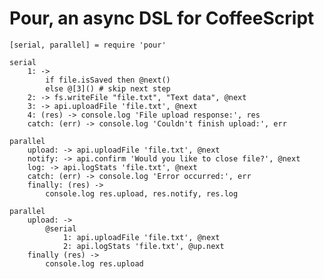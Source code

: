 # Pour, an async DSL for CoffeeScript

    [serial, parallel] = require 'pour'

    serial
        1: ->
            if file.isSaved then @next()
            else @[3]() # skip next step
        2: -> fs.writeFile "file.txt", "Text data", @next
        3: -> api.uploadFile 'file.txt', @next
        4: (res) -> console.log 'File upload response:', res
        catch: (err) -> console.log 'Couldn't finish upload:', err

    parallel
        upload: -> api.uploadFile 'file.txt', @next
        notify: -> api.confirm 'Would you like to close file?', @next
        log: -> api.logStats 'file.txt', @next
        catch: (err) -> console.log 'Error occurred:', err
        finally: (res) ->
            console.log res.upload, res.notify, res.log

    parallel
        upload: ->
            @serial
                1: api.uploadFile 'file.txt', @next
                2: api.logStats 'file.txt', @up.next
        finally (res) ->
            console.log res.upload
